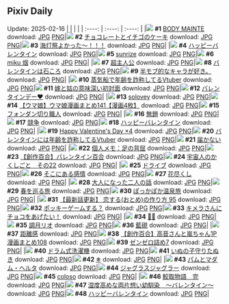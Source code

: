 ## Pixiv Daily
Update: 2025-02-16
|      |      |      |
| :----: | :----: | :----: |
|![](https://pixiv.microyu.workers.dev/c/240x480/img-master/img/2025/02/14/00/01/05/127208029_p0_master1200.jpg) **#1** [BODY MAINTE](https://www.pixiv.net/artworks/127208029) download: [JPG](https://pixiv.microyu.workers.dev/img-original/img/2025/02/14/00/01/05/127208029_p0.jpg) [PNG](https://pixiv.microyu.workers.dev/img-original/img/2025/02/14/00/01/05/127208029_p0.png)|![](https://pixiv.microyu.workers.dev/c/240x480/img-master/img/2025/02/14/07/30/04/127218747_p0_master1200.jpg) **#2** [チョコレートとイチゴのケーキ](https://www.pixiv.net/artworks/127218747) download: [JPG](https://pixiv.microyu.workers.dev/img-original/img/2025/02/14/07/30/04/127218747_p0.jpg) [PNG](https://pixiv.microyu.workers.dev/img-original/img/2025/02/14/07/30/04/127218747_p0.png)|![](https://pixiv.microyu.workers.dev/c/240x480/img-master/img/2025/02/14/00/01/26/127208133_p0_master1200.jpg) **#3** [海灯祭よかった～！！！](https://www.pixiv.net/artworks/127208133) download: [JPG](https://pixiv.microyu.workers.dev/img-original/img/2025/02/14/00/01/26/127208133_p0.jpg) [PNG](https://pixiv.microyu.workers.dev/img-original/img/2025/02/14/00/01/26/127208133_p0.png)|
|![](https://pixiv.microyu.workers.dev/c/240x480/img-master/img/2025/02/15/00/00/13/127251609_p0_master1200.jpg) **#4** [ハッピーバレンタイン](https://www.pixiv.net/artworks/127251609) download: [JPG](https://pixiv.microyu.workers.dev/img-original/img/2025/02/15/00/00/13/127251609_p0.jpg) [PNG](https://pixiv.microyu.workers.dev/img-original/img/2025/02/15/00/00/13/127251609_p0.png)|![](https://pixiv.microyu.workers.dev/c/240x480/img-master/img/2025/02/14/00/00/25/127207819_p0_master1200.jpg) **#5** [sunrize](https://www.pixiv.net/artworks/127207819) download: [JPG](https://pixiv.microyu.workers.dev/img-original/img/2025/02/14/00/00/25/127207819_p0.jpg) [PNG](https://pixiv.microyu.workers.dev/img-original/img/2025/02/14/00/00/25/127207819_p0.png)|![](https://pixiv.microyu.workers.dev/c/240x480/img-master/img/2025/02/14/00/19/49/127209661_p0_master1200.jpg) **#6** [miku 烟](https://www.pixiv.net/artworks/127209661) download: [JPG](https://pixiv.microyu.workers.dev/img-original/img/2025/02/14/00/19/49/127209661_p0.jpg) [PNG](https://pixiv.microyu.workers.dev/img-original/img/2025/02/14/00/19/49/127209661_p0.png)|
|![](https://pixiv.microyu.workers.dev/c/240x480/img-master/img/2025/02/15/12/51/54/127268731_p0_master1200.jpg) **#7** [超主人公](https://www.pixiv.net/artworks/127268731) download: [JPG](https://pixiv.microyu.workers.dev/img-original/img/2025/02/15/12/51/54/127268731_p0.jpg) [PNG](https://pixiv.microyu.workers.dev/img-original/img/2025/02/15/12/51/54/127268731_p0.png)|![](https://pixiv.microyu.workers.dev/c/240x480/img-master/img/2025/02/15/20/38/56/127282445_p0_master1200.jpg) **#8** [バレンタインは石ころ](https://www.pixiv.net/artworks/127282445) download: [JPG](https://pixiv.microyu.workers.dev/img-original/img/2025/02/15/20/38/56/127282445_p0.jpg) [PNG](https://pixiv.microyu.workers.dev/img-original/img/2025/02/15/20/38/56/127282445_p0.png)|![](https://pixiv.microyu.workers.dev/c/240x480/img-master/img/2025/02/15/02/00/37/127254844_p0_master1200.jpg) **#9** [半モブ的なキャラが好き。](https://www.pixiv.net/artworks/127254844) download: [JPG](https://pixiv.microyu.workers.dev/img-original/img/2025/02/15/02/00/37/127254844_p0.jpg) [PNG](https://pixiv.microyu.workers.dev/img-original/img/2025/02/15/02/00/37/127254844_p0.png)|
|![](https://pixiv.microyu.workers.dev/c/240x480/img-master/img/2025/02/14/21/08/59/127241982_p0_master1200.jpg) **#10** [蒸気船で年齢を詐称してるVtuber](https://www.pixiv.net/artworks/127241982) download: [JPG](https://pixiv.microyu.workers.dev/img-original/img/2025/02/14/21/08/59/127241982_p0.jpg) [PNG](https://pixiv.microyu.workers.dev/img-original/img/2025/02/14/21/08/59/127241982_p0.png)|![](https://pixiv.microyu.workers.dev/c/240x480/img-master/img/2025/02/14/20/32/28/127240064_p0_master1200.jpg) **#11** [嫁と姑の意味深い初対面](https://www.pixiv.net/artworks/127240064) download: [JPG](https://pixiv.microyu.workers.dev/img-original/img/2025/02/14/20/32/28/127240064_p0.jpg) [PNG](https://pixiv.microyu.workers.dev/img-original/img/2025/02/14/20/32/28/127240064_p0.png)|![](https://pixiv.microyu.workers.dev/c/240x480/img-master/img/2025/02/14/18/06/18/127233555_p0_master1200.jpg) **#12** [バレンタインデー❤︎](https://www.pixiv.net/artworks/127233555) download: [JPG](https://pixiv.microyu.workers.dev/img-original/img/2025/02/14/18/06/18/127233555_p0.jpg) [PNG](https://pixiv.microyu.workers.dev/img-original/img/2025/02/14/18/06/18/127233555_p0.png)|
|![](https://pixiv.microyu.workers.dev/c/240x480/img-master/img/2025/02/14/00/55/45/127211238_p0_master1200.jpg) **#13** [solovey](https://www.pixiv.net/artworks/127211238) download: [JPG](https://pixiv.microyu.workers.dev/img-original/img/2025/02/14/00/55/45/127211238_p0.jpg) [PNG](https://pixiv.microyu.workers.dev/img-original/img/2025/02/14/00/55/45/127211238_p0.png)|![](https://pixiv.microyu.workers.dev/c/240x480/img-master/img/2025/02/14/00/02/42/127208360_p0_master1200.jpg) **#14** [【ウマ娘】ウマ娘漫画まとめ141【漫画4枚】](https://www.pixiv.net/artworks/127208360) download: [JPG](https://pixiv.microyu.workers.dev/img-original/img/2025/02/14/00/02/42/127208360_p0.jpg) [PNG](https://pixiv.microyu.workers.dev/img-original/img/2025/02/14/00/02/42/127208360_p0.png)|![](https://pixiv.microyu.workers.dev/c/240x480/img-master/img/2025/02/14/20/30/03/127239939_p0_master1200.jpg) **#15** [フォンダン切り職人](https://www.pixiv.net/artworks/127239939) download: [JPG](https://pixiv.microyu.workers.dev/img-original/img/2025/02/14/20/30/03/127239939_p0.jpg) [PNG](https://pixiv.microyu.workers.dev/img-original/img/2025/02/14/20/30/03/127239939_p0.png)|
|![](https://pixiv.microyu.workers.dev/c/240x480/img-master/img/2025/02/14/23/55/37/127251206_p0_master1200.jpg) **#16** [無題](https://www.pixiv.net/artworks/127251206) download: [JPG](https://pixiv.microyu.workers.dev/img-original/img/2025/02/14/23/55/37/127251206_p0.jpg) [PNG](https://pixiv.microyu.workers.dev/img-original/img/2025/02/14/23/55/37/127251206_p0.png)|![](https://pixiv.microyu.workers.dev/c/240x480/img-master/img/2025/02/14/18/00/03/127233024_p0_master1200.jpg) **#17** [競争](https://www.pixiv.net/artworks/127233024) download: [JPG](https://pixiv.microyu.workers.dev/img-original/img/2025/02/14/18/00/03/127233024_p0.jpg) [PNG](https://pixiv.microyu.workers.dev/img-original/img/2025/02/14/18/00/03/127233024_p0.png)|![](https://pixiv.microyu.workers.dev/c/240x480/img-master/img/2025/02/14/00/01/09/127208049_p0_master1200.jpg) **#18** [ハッピーバレンタイン](https://www.pixiv.net/artworks/127208049) download: [JPG](https://pixiv.microyu.workers.dev/img-original/img/2025/02/14/00/01/09/127208049_p0.jpg) [PNG](https://pixiv.microyu.workers.dev/img-original/img/2025/02/14/00/01/09/127208049_p0.png)|
|![](https://pixiv.microyu.workers.dev/c/240x480/img-master/img/2025/02/14/21/11/31/127242109_p0_master1200.jpg) **#19** [Happy Valentine's Day ×4](https://www.pixiv.net/artworks/127242109) download: [JPG](https://pixiv.microyu.workers.dev/img-original/img/2025/02/14/21/11/31/127242109_p0.jpg) [PNG](https://pixiv.microyu.workers.dev/img-original/img/2025/02/14/21/11/31/127242109_p0.png)|![](https://pixiv.microyu.workers.dev/c/240x480/img-master/img/2025/02/15/21/13/21/127283800_p0_master1200.jpg) **#20** [バレンタインには年齢を詐称してるVtuber](https://www.pixiv.net/artworks/127283800) download: [JPG](https://pixiv.microyu.workers.dev/img-original/img/2025/02/15/21/13/21/127283800_p0.jpg) [PNG](https://pixiv.microyu.workers.dev/img-original/img/2025/02/15/21/13/21/127283800_p0.png)|![](https://pixiv.microyu.workers.dev/c/240x480/img-master/img/2025/02/15/19/27/46/127279745_p0_master1200.jpg) **#21** [届かない](https://www.pixiv.net/artworks/127279745) download: [JPG](https://pixiv.microyu.workers.dev/img-original/img/2025/02/15/19/27/46/127279745_p0.jpg) [PNG](https://pixiv.microyu.workers.dev/img-original/img/2025/02/15/19/27/46/127279745_p0.png)|
|![](https://pixiv.microyu.workers.dev/c/240x480/img-master/img/2025/02/15/06/00/17/127260690_p0_master1200.jpg) **#22** [個人メモ：足の背屈](https://www.pixiv.net/artworks/127260690) download: [JPG](https://pixiv.microyu.workers.dev/img-original/img/2025/02/15/06/00/17/127260690_p0.jpg) [PNG](https://pixiv.microyu.workers.dev/img-original/img/2025/02/15/06/00/17/127260690_p0.png)|![](https://pixiv.microyu.workers.dev/c/240x480/img-master/img/2025/02/14/19/09/36/127236215_p0_master1200.jpg) **#23** [【創作百合】バレンタイン百合](https://www.pixiv.net/artworks/127236215) download: [JPG](https://pixiv.microyu.workers.dev/img-original/img/2025/02/14/19/09/36/127236215_p0.jpg) [PNG](https://pixiv.microyu.workers.dev/img-original/img/2025/02/14/19/09/36/127236215_p0.png)|![](https://pixiv.microyu.workers.dev/c/240x480/img-master/img/2025/02/14/00/03/25/127208452_p0_master1200.jpg) **#24** [宇宙人のかくしごと　その22](https://www.pixiv.net/artworks/127208452) download: [JPG](https://pixiv.microyu.workers.dev/img-original/img/2025/02/14/00/03/25/127208452_p0.jpg) [PNG](https://pixiv.microyu.workers.dev/img-original/img/2025/02/14/00/03/25/127208452_p0.png)|
|![](https://pixiv.microyu.workers.dev/c/240x480/img-master/img/2025/02/15/22/00/08/127285534_p0_master1200.jpg) **#25** [ドライブ](https://www.pixiv.net/artworks/127285534) download: [JPG](https://pixiv.microyu.workers.dev/img-original/img/2025/02/15/22/00/08/127285534_p0.jpg) [PNG](https://pixiv.microyu.workers.dev/img-original/img/2025/02/15/22/00/08/127285534_p0.png)|![](https://pixiv.microyu.workers.dev/c/240x480/img-master/img/2025/02/15/00/13/15/127252752_p0_master1200.jpg) **#26** [そこにある感情](https://www.pixiv.net/artworks/127252752) download: [JPG](https://pixiv.microyu.workers.dev/img-original/img/2025/02/15/00/13/15/127252752_p0.jpg) [PNG](https://pixiv.microyu.workers.dev/img-original/img/2025/02/15/00/13/15/127252752_p0.png)|![](https://pixiv.microyu.workers.dev/c/240x480/img-master/img/2025/02/14/19/38/17/127237190_p0_master1200.jpg) **#27** [花尽くし](https://www.pixiv.net/artworks/127237190) download: [JPG](https://pixiv.microyu.workers.dev/img-original/img/2025/02/14/19/38/17/127237190_p0.jpg) [PNG](https://pixiv.microyu.workers.dev/img-original/img/2025/02/14/19/38/17/127237190_p0.png)|
|![](https://pixiv.microyu.workers.dev/c/240x480/img-master/img/2025/02/14/18/00/54/127233238_p0_master1200.jpg) **#28** [大人になった二人の話](https://www.pixiv.net/artworks/127233238) download: [JPG](https://pixiv.microyu.workers.dev/img-original/img/2025/02/14/18/00/54/127233238_p0.jpg) [PNG](https://pixiv.microyu.workers.dev/img-original/img/2025/02/14/18/00/54/127233238_p0.png)|![](https://pixiv.microyu.workers.dev/c/240x480/img-master/img/2025/02/14/19/30/54/127237071_p0_master1200.jpg) **#29** [春を巡る旅](https://www.pixiv.net/artworks/127237071) download: [JPG](https://pixiv.microyu.workers.dev/img-original/img/2025/02/14/19/30/54/127237071_p0.jpg) [PNG](https://pixiv.microyu.workers.dev/img-original/img/2025/02/14/19/30/54/127237071_p0.png)|![](https://pixiv.microyu.workers.dev/c/240x480/img-master/img/2025/02/14/00/01/00/127208004_p0_master1200.jpg) **#30** [ぽっかぽか温泉旅](https://www.pixiv.net/artworks/127208004) download: [JPG](https://pixiv.microyu.workers.dev/img-original/img/2025/02/14/00/01/00/127208004_p0.jpg) [PNG](https://pixiv.microyu.workers.dev/img-original/img/2025/02/14/00/01/00/127208004_p0.png)|
|![](https://pixiv.microyu.workers.dev/c/240x480/img-master/img/2025/02/14/12/19/20/127224566_p0_master1200.jpg) **#31** [【最新話更新】 恋する(おとめ)の作り方 95](https://www.pixiv.net/artworks/127224566) download: [JPG](https://pixiv.microyu.workers.dev/img-original/img/2025/02/14/12/19/20/127224566_p0.jpg) [PNG](https://pixiv.microyu.workers.dev/img-original/img/2025/02/14/12/19/20/127224566_p0.png)|![](https://pixiv.microyu.workers.dev/c/240x480/img-master/img/2025/02/15/00/47/55/127254222_p0_master1200.jpg) **#32** [ポッキーゲームする？](https://www.pixiv.net/artworks/127254222) download: [JPG](https://pixiv.microyu.workers.dev/img-original/img/2025/02/15/00/47/55/127254222_p0.jpg) [PNG](https://pixiv.microyu.workers.dev/img-original/img/2025/02/15/00/47/55/127254222_p0.png)|![](https://pixiv.microyu.workers.dev/c/240x480/img-master/img/2025/02/14/18/12/10/127233782_p0_master1200.jpg) **#33** [キメラさんにチョコをあげたい！](https://www.pixiv.net/artworks/127233782) download: [JPG](https://pixiv.microyu.workers.dev/img-original/img/2025/02/14/18/12/10/127233782_p0.jpg) [PNG](https://pixiv.microyu.workers.dev/img-original/img/2025/02/14/18/12/10/127233782_p0.png)|
|![](https://pixiv.microyu.workers.dev/c/240x480/img-master/img/2025/02/15/00/12/44/127252723_p0_master1200.jpg) **#34** [💝🤎](https://www.pixiv.net/artworks/127252723) download: [JPG](https://pixiv.microyu.workers.dev/img-original/img/2025/02/15/00/12/44/127252723_p0.jpg) [PNG](https://pixiv.microyu.workers.dev/img-original/img/2025/02/15/00/12/44/127252723_p0.png)|![](https://pixiv.microyu.workers.dev/c/240x480/img-master/img/2025/02/14/14/41/44/127227706_p0_master1200.jpg) **#35** [調月リオ](https://www.pixiv.net/artworks/127227706) download: [JPG](https://pixiv.microyu.workers.dev/img-original/img/2025/02/14/14/41/44/127227706_p0.jpg) [PNG](https://pixiv.microyu.workers.dev/img-original/img/2025/02/14/14/41/44/127227706_p0.png)|![](https://pixiv.microyu.workers.dev/c/240x480/img-master/img/2025/02/14/00/54/03/127211171_p0_master1200.jpg) **#36** [藍硯](https://www.pixiv.net/artworks/127211171) download: [JPG](https://pixiv.microyu.workers.dev/img-original/img/2025/02/14/00/54/03/127211171_p0.jpg) [PNG](https://pixiv.microyu.workers.dev/img-original/img/2025/02/14/00/54/03/127211171_p0.png)|
|![](https://pixiv.microyu.workers.dev/c/240x480/img-master/img/2025/02/15/21/51/32/127285180_p0_master1200.jpg) **#37** [距離感](https://www.pixiv.net/artworks/127285180) download: [JPG](https://pixiv.microyu.workers.dev/img-original/img/2025/02/15/21/51/32/127285180_p0.jpg) [PNG](https://pixiv.microyu.workers.dev/img-original/img/2025/02/15/21/51/32/127285180_p0.png)|![](https://pixiv.microyu.workers.dev/c/240x480/img-master/img/2025/02/15/08/00/19/127262412_p0_master1200.jpg) **#38** [【創作百合】高音さんと嵐ちゃん1P漫画まとめ108](https://www.pixiv.net/artworks/127262412) download: [JPG](https://pixiv.microyu.workers.dev/img-original/img/2025/02/15/08/00/19/127262412_p0.jpg) [PNG](https://pixiv.microyu.workers.dev/img-original/img/2025/02/15/08/00/19/127262412_p0.png)|![](https://pixiv.microyu.workers.dev/c/240x480/img-master/img/2025/02/14/07/07/26/127218322_p0_master1200.jpg) **#39** [ゼンゼロ詰め7](https://www.pixiv.net/artworks/127218322) download: [JPG](https://pixiv.microyu.workers.dev/img-original/img/2025/02/14/07/07/26/127218322_p0.jpg) [PNG](https://pixiv.microyu.workers.dev/img-original/img/2025/02/14/07/07/26/127218322_p0.png)|
|![](https://pixiv.microyu.workers.dev/c/240x480/img-master/img/2025/02/14/23/36/05/127250134_p0_master1200.jpg) **#40** [ドラム式洗濯機](https://www.pixiv.net/artworks/127250134) download: [JPG](https://pixiv.microyu.workers.dev/img-original/img/2025/02/14/23/36/05/127250134_p0.jpg) [PNG](https://pixiv.microyu.workers.dev/img-original/img/2025/02/14/23/36/05/127250134_p0.png)|![](https://pixiv.microyu.workers.dev/c/240x480/img-master/img/2025/02/15/12/10/02/127267645_p0_master1200.jpg) **#41** [いぬの子守りたぬき](https://www.pixiv.net/artworks/127267645) download: [JPG](https://pixiv.microyu.workers.dev/img-original/img/2025/02/15/12/10/02/127267645_p0.jpg) [PNG](https://pixiv.microyu.workers.dev/img-original/img/2025/02/15/12/10/02/127267645_p0.png)|![](https://pixiv.microyu.workers.dev/c/240x480/img-master/img/2025/02/14/19/09/28/127236206_p0_master1200.jpg) **#42** [❄](https://www.pixiv.net/artworks/127236206) download: [JPG](https://pixiv.microyu.workers.dev/img-original/img/2025/02/14/19/09/28/127236206_p0.jpg) [PNG](https://pixiv.microyu.workers.dev/img-original/img/2025/02/14/19/09/28/127236206_p0.png)|
|![](https://pixiv.microyu.workers.dev/c/240x480/img-master/img/2025/02/14/00/00/58/127207991_p0_master1200.jpg) **#43** [パムとマダム・ヘルタ](https://www.pixiv.net/artworks/127207991) download: [JPG](https://pixiv.microyu.workers.dev/img-original/img/2025/02/14/00/00/58/127207991_p0.jpg) [PNG](https://pixiv.microyu.workers.dev/img-original/img/2025/02/14/00/00/58/127207991_p0.png)|![](https://pixiv.microyu.workers.dev/c/240x480/img-master/img/2025/02/15/00/00/32/127251713_p0_master1200.jpg) **#44** [ジャグラスジャグラー](https://www.pixiv.net/artworks/127251713) download: [JPG](https://pixiv.microyu.workers.dev/img-original/img/2025/02/15/00/00/32/127251713_p0.jpg) [PNG](https://pixiv.microyu.workers.dev/img-original/img/2025/02/15/00/00/32/127251713_p0.png)|![](https://pixiv.microyu.workers.dev/c/240x480/img-master/img/2025/02/15/00/01/51/127251958_p0_master1200.jpg) **#45** [coloso](https://www.pixiv.net/artworks/127251958) download: [JPG](https://pixiv.microyu.workers.dev/img-original/img/2025/02/15/00/01/51/127251958_p0.jpg) [PNG](https://pixiv.microyu.workers.dev/img-original/img/2025/02/15/00/01/51/127251958_p0.png)|
|![](https://pixiv.microyu.workers.dev/c/240x480/img-master/img/2025/02/15/00/17/05/127252944_p0_master1200.jpg) **#46** [鮫取物語　完](https://www.pixiv.net/artworks/127252944) download: [JPG](https://pixiv.microyu.workers.dev/img-original/img/2025/02/15/00/17/05/127252944_p0.jpg) [PNG](https://pixiv.microyu.workers.dev/img-original/img/2025/02/15/00/17/05/127252944_p0.png)|![](https://pixiv.microyu.workers.dev/c/240x480/img-master/img/2025/02/14/17/30/22/127232057_p0_master1200.jpg) **#47** [湿度高めな両片想い幼馴染　〜バレンタイン〜](https://www.pixiv.net/artworks/127232057) download: [JPG](https://pixiv.microyu.workers.dev/img-original/img/2025/02/14/17/30/22/127232057_p0.jpg) [PNG](https://pixiv.microyu.workers.dev/img-original/img/2025/02/14/17/30/22/127232057_p0.png)|![](https://pixiv.microyu.workers.dev/c/240x480/img-master/img/2025/02/14/21/31/21/127243174_p0_master1200.jpg) **#48** [ハッピーバレンタイン](https://www.pixiv.net/artworks/127243174) download: [JPG](https://pixiv.microyu.workers.dev/img-original/img/2025/02/14/21/31/21/127243174_p0.jpg) [PNG](https://pixiv.microyu.workers.dev/img-original/img/2025/02/14/21/31/21/127243174_p0.png)|
